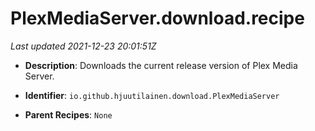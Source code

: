 # PlexMediaServer.download.recipe

_Last updated 2021-12-23 20:01:51Z_

- **Description**: Downloads the current release version of Plex Media Server.

- **Identifier**: `io.github.hjuutilainen.download.PlexMediaServer`

- **Parent Recipes**: `None`
